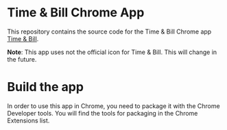 # Time & Bill Chrome App
This repository contains the source code for the Time & Bill Chrome app [Time & Bill](http://www.timeandbill.de).

**Note**: This app uses not the official icon for Time & Bill. This will change in the future.

# Build the app
In order to use this app in Chrome, you need to package it with the Chrome Developer tools. You will find the tools for packaging in the Chrome Extensions list.
